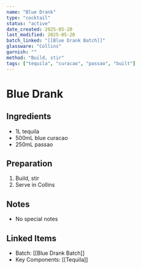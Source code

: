 ```yaml
---
name: "Blue Drank"
type: "cocktail"
status: "active"
date_created: 2025-05-20
last_modified: 2025-05-20
batch_linked: "[[Blue Drank Batch]]"
glassware: "Collins"
garnish: ""
method: "Build, stir"
tags: ["tequila", "curacao", "passao", "built"]
---
```


# Blue Drank

## Ingredients
- 1L tequila
- 500mL blue curacao
- 250mL passao

## Preparation
1. Build, stir
2. Serve in Collins


## Notes
- No special notes

## Linked Items
- Batch: [[Blue Drank Batch]]
- Key Components: [[Tequila]]

